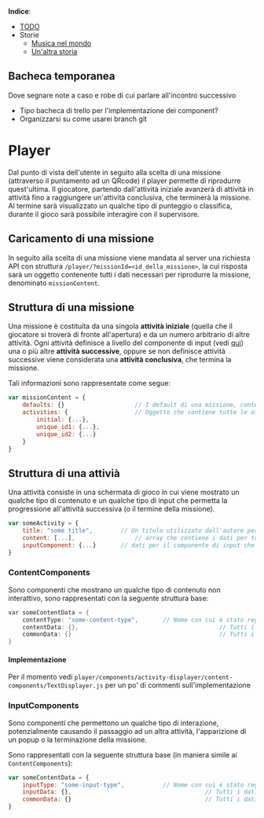 **Indice**:
* [TODO](pages/todos.md)
* Storie
    * [Musica nel mondo](pages/storie/musica-nel-mondo.md)  
    * [Un'altra storia](pages/storie/nuova-missione.md)

## Bacheca temporanea
Dove segnare note a caso e robe di cui parlare all'incontro successivo

- Tipo bacheca di trello per l'implementazione dei component?
- Organizzarsi su come usarei branch git


# Player
Dal punto di vista dell'utente in seguito alla scelta di una missione (attraverso il puntamento ad un QRcode) il player permette di riprodurre quest'ultima. Il giocatore, partendo dall'attività iniziale avanzerà di attività in attività fino a raggiungere un'attività conclusiva, che terminerà la missione. Al termine sarà visualizzato un qualche tipo di punteggio o classifica, durante il gioco sarà possibile interagire con il supervisore.

## Caricamento di una missione
In seguito alla scelta di una missione viene mandata al server una richiesta API con struttura `/player/?missionId=<id_della_missione>`, la cui risposta sarà un oggetto contenente tutti i dati necessari per riprodurre la missione, denominato `missionContent`.

## Struttura di una missione
Una missione è costituita da una singola **attività iniziale** (quella che il giocatore si troverà di fronte all'apertura) e da un numero arbitrario di altre attività. Ogni attività definisce a livello del componente di input (vedi [qui](#inputcomponents)) una o più altre **attività successive**, oppure se non definisce attività successive viene considerata una **attività conclusiva**, che termina la missione.

Tali informazioni sono rappresentate come segue:

```js
var missionContent = {
	defaults: {}					// I default di una missione, contenete informazioni che i content/input component possono utilizzare come fallback
	activities: {					// Oggetto che contiene tutte le attività della missione, identificandole con un id univoco o con "initial" per l'attività iniziale della missione
		initial: {...},			
		unique_id1: {...},
		unique_id2: {...}
	}
}
```

## Struttura di una attivià
Una attività consiste in una schermata di gioco in cui viene mostrato un qualche tipo di contenuto
e un qualche tipo di input che permetta la progressione all'attività successiva (o il termine della missione).

```js
var someActivity = {
	title: "some title",		// Un titolo utilizzato dall'autore per identificare l'attività
	content: [...],					// array che contiene i dati per tutti i componenti di contenuto dell'attività nell'ordine in cui devono essere presentati
	inputComponent: {...}		// dati per il componente di input che verrà mostrato in fondo alla schermata
}
```

### ContentComponents
Sono componenti che mostrano un qualche tipo di contenuto non interattivo, sono rappresentati con la seguente struttura base:
```c
var someContentData = {
	contentType: "some-content-type",		// Nome con cui è stato registrato il componente a cui sono destinati questi dati, l'ActivityDisplayer provvederà a istanziarlo e a passargli i dati seguenti
	contentData: {},										// Tutti i dati necessari per questo componente nello specifico
	commonData: {}											// Tutti i dati che caratterizzano un componente di contenuto/input qualsiasi (come padding, colore sfondo e simili)
}
```

#### Implementazione

Per il momento vedi `player/components/activity-displayer/content-components/TextDisplayer.js` per un po' di commenti sull'implementazione 

### InputComponents
Sono componenti che permettono un qualche tipo di interazione, potenzialmente causando il passaggio ad un altra attività, l'apparizione di un popup o la terminazione della missione.

Sono rappresentati con la seguente struttura base (in maniera simile ai `ContentComponents`):

```js
var someContentData = {
	inputType: "some-input-type",			// Nome con cui è stato registrato il componente a cui sono destinati questi dati, l'ActivityDisplayer provvederà a istanziarlo e a passargli i dati seguenti
	inputData: {},										// Tutti i dati necessari per questo componente nello specifico
	commonData: {}										// Tutti i dati che caratterizzano un componente di contenuto/input qualsiasi (come padding, colore sfondo e simili)
}
```